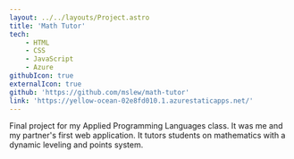 ```yaml
---
layout: ../../layouts/Project.astro
title: 'Math Tutor' 
tech: 
    - HTML
    - CSS
    - JavaScript
    - Azure
githubIcon: true
externalIcon: true
github: 'https://github.com/mslew/math-tutor'
link: 'https://yellow-ocean-02e8fd010.1.azurestaticapps.net/'
---
```

Final project for my Applied Programming Languages class. It was me and my partner's first web application. It tutors students on mathematics with a dynamic leveling and points system.